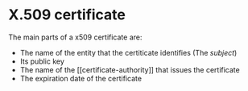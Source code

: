 # X.509 certificate
The main parts of a x509 certificate are:

* The name of the entity that the certiticate identifies (The *subject*)
* Its public key
* The name of the [[certificate-authority]] that issues the certificate
* The expiration date of the certificate
